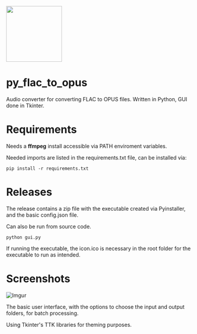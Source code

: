 <img src='https://i.imgur.com/Dk1BtAg.png' width='150'></img>
# py_flac_to_opus
Audio converter for converting FLAC to OPUS files.
Written in Python, GUI done in Tkinter.

# Requirements
Needs a <b>ffmpeg</b> install accessible via PATH enviroment variables.

Needed imports are listed in the requirements.txt file, can be installed via:
```
pip install -r requirements.txt
```

# Releases
The release contains a zip file with the executable created via Pyinstaller, and the basic config.json file.

Can also be run from source code.

```
python gui.py
```

If running the executable, the icon.ico is necessary in the root folder for the executable to run as intended.

# Screenshots
![Imgur](https://i.imgur.com/zunc6to.png)

The basic user interface, with the options to choose the input and output folders, for batch processing.

Using Tkinter's TTK libraries for theming purposes.

